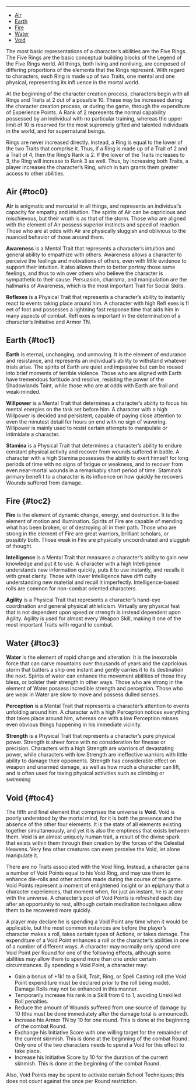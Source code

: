 ---

<ul>
  <li>
    <a href="/l5r/traits#toc0">Air</a>
  </li>
  <li>
    <a href="/l5r/traits#toc1">Earth</a>
  </li>
  <li>
    <a href="/l5r/traits#toc2">Fire</a>
  </li>
  <li>
    <a href="/l5r/traits#toc3">Water</a>
  </li>
  <li>
    <a href="/l5r/traits#toc4">Void</a>
  </li>
</ul>

The most basic representations of a character’s abilities are the Five Rings. The Five Rings are the basic conceptual building blocks of the Legend of the Five Rings world. All things, both living and nonliving, are composed of differing proportions of the elements that the Rings represent. With regard to characters, each Ring is made up of two Traits, one mental and one physical, representing its infl uence in the mortal world.

At the beginning of the character creation process, characters begin with all Rings and Traits at 2 out of a possible 10. These may be increased during the character creation process, or during the game, through the expenditure of Experience Points. A Rank of 2 represents the normal capability possessed by an individual with no particular training, whereas the upper limit of 10 is reserved for the most supremely gifted and talented individuals in the world, and for supernatural beings.

Rings are never increased directly. Instead, a Ring is equal to the lower of the two Traits that comprise it. Thus, if a Ring is made up of a Trait of 2 and a Trait of 4, then the Ring’s Rank is 2. If the lower of the Traits increases to 3, the Ring will increase to Rank 3 as well. Thus, by increasing both Traits, a player increases the character’s Ring, which in turn grants them greater access to other abilities.

## <span>Air</span> {#toc0}

<strong>Air</strong> is enigmatic and mercurial in all things, and represents an individual’s capacity for empathy and intuition. The spirits of Air can be capricious and mischievous, but their wrath is as that of the storm. Those who are aligned with the element of Air possess superior instincts and speed of reaction. Those who are at odds with Air are physically sluggish and oblivious to the nuanced behavior of those around them.

<strong>Awareness</strong> is a Mental Trait that represents a character’s intuition and general ability to empathize with others. Awareness allows a character to perceive the feelings and motivations of others, even with little evidence to support their intuition. It also allows them to better portray those same feelings, and thus to win over others who believe the character is sympathetic to their cause. Persuasion, charisma, and manipulation are the hallmarks of Awareness, which is the most important Trait for Social Skills.

<strong>Reflexes</strong> is a Physical Trait that represents a character’s ability to instantly react to events taking place around him. A character with high Refl exes is fl eet of foot and possesses a lightning fast response time that aids him in many aspects of combat. Refl exes is important in the determination of a character’s Initiative and Armor TN.

## <span>Earth</span> {#toc1}

<strong>Earth</strong> is eternal, unchanging, and unmoving. It is the element of endurance and resistance, and represents an individual’s ability to withstand whatever trials arise. The spirits of Earth are quiet and impassive but can be roused into brief moments of terrible violence. Those who are aligned with Earth have tremendous fortitude and resolve, resisting the power of the Shadowlands Taint, while those who are at odds with Earth are frail and weak-minded.

<strong>Willpower</strong> is a Mental Trait that determines a character’s ability to focus his mental energies on the task set before him. A character with a high Willpower is decided and persistent, capable of paying close attention to even the minutest detail for hours on end with no sign of wavering. Willpower is mainly used to resist certain attempts to manipulate or intimidate a character.

<strong>Stamina</strong> is a Physical Trait that determines a character’s ability to endure constant physical activity and recover from wounds suffered in battle. A character with a high Stamina possesses the ability to exert himself for long periods of time with no signs of fatigue or weakness, and to recover from even near-mortal wounds in a remarkably short period of time. Stamina’s primary benefi t to a character is its influence on how quickly he recovers Wounds suffered from damage.

## <span>Fire</span> {#toc2}

<strong>Fire</strong> is the element of dynamic change, energy, and destruction. It is the element of motion and illumination. Spirits of Fire are capable of mending what has been broken, or of destroying all in their path. Those who are strong in the element of Fire are great warriors, brilliant scholars, or possibly both. Those weak in Fire are physically uncoordinated and sluggish of thought.

<strong>Intelligence</strong> is a Mental Trait that measures a character’s ability to gain new knowledge and put it to use. A character with a high Intelligence understands new information quickly, puts it to use instantly, and recalls it with great clarity. Those with lower Intelligence have diffi culty understanding new material and recall it imperfectly. Intelligence-based rolls are common for non-combat oriented characters.

<strong>Agility</strong> is a Physical Trait that represents a character’s hand-eye coordination and general physical athleticism. Virtually any physical feat that is not dependent upon speed or strength is instead dependent upon Agility. Agility is used for almost every Weapon Skill, making it one of the most important Traits with regard to combat.

## <span>Water</span> {#toc3}

<strong>Water</strong> is the element of rapid change and alteration. It is the inexorable force that can carve mountains over thousands of years and the capricious storm that batters a ship one instant and gently carries it to its destination the next. Spirits of water can enhance the movement abilities of those they bless, or bolster their strength in other ways. Those who are strong in the element of Water possess incredible strength and perception. Those who are weak in Water are slow to move and possess dulled senses.

<strong>Perception</strong> is a Mental Trait that represents a character’s attention to events unfolding around him. A character with a high Perception notices everything that takes place around him, whereas one with a low Perception misses even obvious things happening in his immediate vicinity.

<strong>Strength</strong> is a Physical Trait that represents a character’s pure physical power. Strength is sheer force with no consideration for finesse or precision. Characters with a high Strength are warriors of devastating power, while characters with low Strength are ineffective warriors with little ability to damage their opponents. Strength has considerable effect on weapon and unarmed damage, as well as how much a character can lift, and is often used for taxing physical activities such as climbing or swimming

## <span>Void</span> {#toc4}

The fifth and final element that comprises the universe is <strong>Void</strong>. Void is poorly understood by the mortal mind, for it is both the presence and the absence of the other four elements. It is the state of all elements existing together simultaneously, and yet it is also the emptiness that exists between them. Void is an almost uniquely human trait, a result of the divine spark that exists within them through their creation by the forces of the Celestial Heavens. Very few other creatures can even perceive the Void, let alone manipulate it.

There are no Traits associated with the Void Ring. Instead, a character gains a number of Void Points equal to his Void Ring, and may use them to enhance die-rolls and other actions made during the course of the game. Void Points represent a moment of enlightened insight or an epiphany that a character experiences, that moment when, for just an instant, he is at one with the universe. A character’s pool of Void Points is refreshed each day after an opportunity to rest, although certain meditation techniques allow them to be recovered more quickly.

A player may declare he is spending a Void Point any time when it would be applicable, but the most common instances are before the player’s character makes a roll, takes certain types of Actions, or takes damage. The expenditure of a Void Point enhances a roll or the character’s abilities in one of a number of different ways. A character may normally only spend one Void Point per Round for one of the following effects, although some abilities may allow them to spend more than one under certain circumstances. By spending a Void Point, a character may:

- Gain a bonus of +1k1 to a Skill, Trait, Ring, or Spell Casting roll (the Void Point expenditure must be declared prior to the roll being made). Damage Rolls may not be enhanced in this manner.
- Temporarily increase his rank in a Skill from 0 to 1, avoiding Unskilled Roll penalties.
- Reduce the amount of Wounds suffered from one source of damage by 10 (this must be done immediately after the damage total is announced).
- Increase his Armor TN by 10 for one round. This is done at the beginning of the combat Round.
- Exchange his Initiative Score with one willing target for the remainder of the current skirmish. This is done at the beginning of the combat Round. Only one of the two characters needs to spend a Void for this effect to take place.
- Increase his Initiative Score by 10 for the duration of the current skirmish. This is done at the beginning of the combat Round.

Also, Void Points may be spent to activate certain School Techniques; this does not count against the once per Round restriction.


